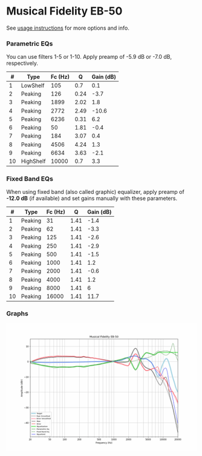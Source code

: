 # Musical Fidelity EB-50
See [usage instructions](https://github.com/jaakkopasanen/AutoEq#usage) for more options and info.

### Parametric EQs
You can use filters 1-5 or 1-10. Apply preamp of -5.9 dB or -7.0 dB, respectively.

|   # | Type      |   Fc (Hz) |    Q |   Gain (dB) |
|-----|-----------|-----------|------|-------------|
|   1 | LowShelf  |       105 | 0.7  |         0.1 |
|   2 | Peaking   |       126 | 0.24 |        -3.7 |
|   3 | Peaking   |      1899 | 2.02 |         1.8 |
|   4 | Peaking   |      2772 | 2.49 |       -10.6 |
|   5 | Peaking   |      6236 | 0.31 |         6.2 |
|   6 | Peaking   |        50 | 1.81 |        -0.4 |
|   7 | Peaking   |       184 | 3.07 |         0.4 |
|   8 | Peaking   |      4506 | 4.24 |         1.3 |
|   9 | Peaking   |      6634 | 3.63 |        -2.1 |
|  10 | HighShelf |     10000 | 0.7  |         3.3 |

### Fixed Band EQs
When using fixed band (also called graphic) equalizer, apply preamp of **-12.0 dB** (if available) and set gains manually with these parameters.

|   # | Type    |   Fc (Hz) |    Q |   Gain (dB) |
|-----|---------|-----------|------|-------------|
|   1 | Peaking |        31 | 1.41 |        -1.4 |
|   2 | Peaking |        62 | 1.41 |        -3.3 |
|   3 | Peaking |       125 | 1.41 |        -2.6 |
|   4 | Peaking |       250 | 1.41 |        -2.9 |
|   5 | Peaking |       500 | 1.41 |        -1.5 |
|   6 | Peaking |      1000 | 1.41 |         1.2 |
|   7 | Peaking |      2000 | 1.41 |        -0.6 |
|   8 | Peaking |      4000 | 1.41 |         1.2 |
|   9 | Peaking |      8000 | 1.41 |         6   |
|  10 | Peaking |     16000 | 1.41 |        11.7 |

### Graphs
![](./Musical%20Fidelity%20EB-50.png)
